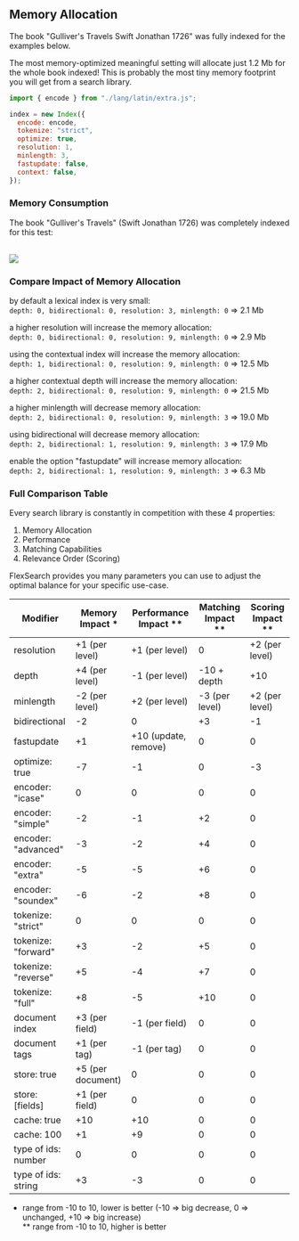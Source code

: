 ## Memory Allocation

The book "Gulliver's Travels Swift Jonathan 1726" was fully indexed for the examples below.

The most memory-optimized meaningful setting will allocate just 1.2 Mb for the whole book indexed! This is probably the most tiny memory footprint you will get from a search library.

```js
import { encode } from "./lang/latin/extra.js";

index = new Index({
  encode: encode,
  tokenize: "strict",
  optimize: true,
  resolution: 1,
  minlength: 3,
  fastupdate: false,
  context: false,
});
```

<a name="consumption"></a>

### Memory Consumption

The book "Gulliver's Travels" (Swift Jonathan 1726) was completely indexed for this test:

<br>
<img src="https://cdn.jsdelivr.net/gh/nextapps-de/flexsearch@master/doc/memory-comparison.svg?v=2">

### Compare Impact of Memory Allocation

by default a lexical index is very small:<br>
`depth: 0, bidirectional: 0, resolution: 3, minlength: 0` => 2.1 Mb

a higher resolution will increase the memory allocation:<br>
`depth: 0, bidirectional: 0, resolution: 9, minlength: 0` => 2.9 Mb

using the contextual index will increase the memory allocation:<br>
`depth: 1, bidirectional: 0, resolution: 9, minlength: 0` => 12.5 Mb

a higher contextual depth will increase the memory allocation:<br>
`depth: 2, bidirectional: 0, resolution: 9, minlength: 0` => 21.5 Mb

a higher minlength will decrease memory allocation:<br>
`depth: 2, bidirectional: 0, resolution: 9, minlength: 3` => 19.0 Mb

using bidirectional will decrease memory allocation:<br>
`depth: 2, bidirectional: 1, resolution: 9, minlength: 3` => 17.9 Mb

enable the option "fastupdate" will increase memory allocation:<br>
`depth: 2, bidirectional: 1, resolution: 9, minlength: 3` => 6.3 Mb

### Full Comparison Table

Every search library is constantly in competition with these 4 properties:

1. Memory Allocation
2. Performance
3. Matching Capabilities
4. Relevance Order (Scoring)

FlexSearch provides you many parameters you can use to adjust the optimal balance for your specific use-case.

| Modifier            | Memory Impact *   | Performance Impact ** | Matching Impact ** | Scoring Impact ** |
|---------------------|-------------------|-----------------------|--------------------|-------------------|
| resolution          | +1 (per level)    | +1 (per level)        | 0                  | +2 (per level)    |
| depth               | +4 (per level)    | -1 (per level)        | -10 + depth        | +10               |
| minlength           | -2 (per level)    | +2 (per level)        | -3 (per level)     | +2 (per level)    |
| bidirectional       | -2                | 0                     | +3                 | -1                |
| fastupdate          | +1                | +10 (update, remove)  | 0                  | 0                 |
| optimize: true      | -7                | -1                    | 0                  | -3                |
| encoder: "icase"    | 0                 | 0                     | 0                  | 0                 |
| encoder: "simple"   | -2                | -1                    | +2                 | 0                 |
| encoder: "advanced" | -3                | -2                    | +4                 | 0                 |
| encoder: "extra"    | -5                | -5                    | +6                 | 0                 |
| encoder: "soundex"  | -6                | -2                    | +8                 | 0                 |
| tokenize: "strict"  | 0                 | 0                     | 0                  | 0                 |
| tokenize: "forward" | +3                | -2                    | +5                 | 0                 |
| tokenize: "reverse" | +5                | -4                    | +7                 | 0                 |
| tokenize: "full"    | +8                | -5                    | +10                | 0                 |
| document index      | +3 (per field)    | -1 (per field)        | 0                  | 0                 |
| document tags       | +1 (per tag)      | -1 (per tag)          | 0                  | 0                 |
| store: true         | +5 (per document) | 0                     | 0                  | 0                 |
| store: \[fields\]   | +1 (per field)    | 0                     | 0                  | 0                 |
| cache: true         | +10               | +10                   | 0                  | 0                 |
| cache: 100          | +1                | +9                    | 0                  | 0                 |
| type of ids: number | 0                 | 0                     | 0                  | 0                 |
| type of ids: string | +3                | -3                    | 0                  | 0                 |

* range from -10 to 10, lower is better (-10 => big decrease, 0 => unchanged, +10 => big increase)<br>
** range from -10 to 10, higher is better

<a name="presets"></a>

